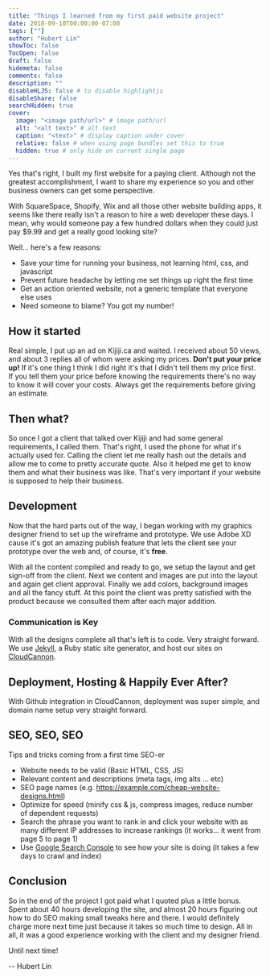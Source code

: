 ```yaml
---
title: "Things I learned from my first paid website project"
date: 2018-09-10T00:00:00-07:00
tags: [""]
author: "Hubert Lin"
showToc: false
TocOpen: false
draft: false
hidemeta: false
comments: false
description: ""
disableHLJS: false # to disable highlightjs
disableShare: false
searchHidden: true
cover:
  image: "<image path/url>" # image path/url
  alt: "<alt text>" # alt text
  caption: "<text>" # display caption under cover
  relative: false # when using page bundles set this to true
  hidden: true # only hide on current single page
---
```



Yes that's right, I built my first website for a paying client. Although not the greatest accomplishment, I want to share my experience so you and other business owners can get some perspective.

With SquareSpace, Shopify, Wix and all those other website building apps, it seems like there really isn't a reason to hire a web developer these days. I mean, why would someone pay a few hundred dollars when they could just pay $9.99 and get a really good looking site?

Well… here's a few reasons:

* Save your time for running your business, not learning html, css, and javascript
* Prevent future headache by letting me set things up right the first time
* Get an action oriented website, not a generic template that everyone else uses
* Need someone to blame? You got my number!

## How it started

Real simple, I put up an ad on Kijiji.ca and waited. I received about 50 views, and about 3 replies all of whom were asking my prices. **Don't put your price up!** If it's one thing I think I did right it's that I didn't tell them my price first. If you tell them your price before knowing the requirements there's no way to know it will cover your costs. Always get the requirements before giving an estimate.

## Then what?

So once I got a client that talked over Kijiji and had some general requirements, I called them. That's right, I used the phone for what it's actually used for. Calling the client let me really hash out the details and allow me to come to pretty accurate quote. Also it helped me get to know them and what their business was like. That's very important if your website is supposed to help their business.

## Development

Now that the hard parts out of the way, I began working with my graphics designer friend to set up the wireframe and prototype. We use Adobe XD cause it's got an amazing publish feature that lets the client see your prototype over the web and, of course, it's **free**.

With all the content compiled and ready to go, we setup the layout and get sign-off from the client. Next we content and images are put into the layout and again get client approval. Finally we add colors, background images and all the fancy stuff. At this point the client was pretty satisfied with the product because we consulted them after each major addition.

### Communication is Key

With all the designs complete all that's left is to code. Very straight forward. We use [Jekyll](https://jekyllrb.com/), a Ruby static site generator, and host our sites on [CloudCannon](https://cloudcannon.com/).

## Deployment, Hosting & Happily Ever After?

With Github integration in CloudCannon, deployment was super simple, and domain name setup very straight forward.

## SEO, SEO, SEO

Tips and tricks coming from a first time SEO-er

* Website needs to be valid (Basic HTML, CSS, JS)
* Relevant content and descriptions (meta tags, img alts … etc)
* SEO page names (e.g. https://example.com/cheap-website-designs.html)
* Optimize for speed (minify css & js, compress images, reduce number of dependent requests)
* Search the phrase you want to rank in and click your website with as many different IP addresses to increase rankings (it works... it went from page 5 to page 1)
* Use [Google Search Console](https://search.google.com/search-console/about) to see how your site is doing (it takes a few days to crawl and index)

## Conclusion

So in the end of the project I got paid what I quoted plus a little bonus. Spent about 40 hours developing the site, and almost 20 hours figuring out how to do SEO making small tweaks here and there. I would definitely charge more next time just because it takes so much time to design. All in all, it was a good experience working with the client and my designer friend.

Until next time!

-- Hubert Lin